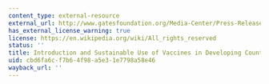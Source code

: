 ```yaml
---
content_type: external-resource
external_url: http://www.gatesfoundation.org/Media-Center/Press-Releases/2005/09/Sabin-Vaccine-Institute-Receives-150000-Grant
has_external_license_warning: true
license: https://en.wikipedia.org/wiki/All_rights_reserved
status: ''
title: Introduction and Sustainable Use of Vaccines in Developing Countries
uid: cbd6fa6c-f7b6-4f98-a5e3-1e7798a58e46
wayback_url: ''
---
```

